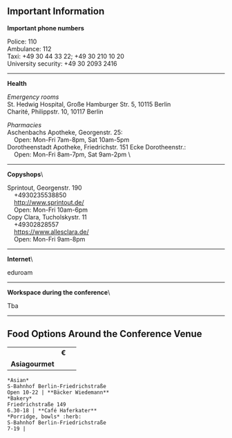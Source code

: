 ## Important Information

**Important phone numbers**

Police: 110\
Ambulance: 112\
Taxi: +49 30 44 33 22; +49 30 210 10 20\
University security: +49 30 2093 2416

***

**Health**

*Emergency rooms*\
St. Hedwig Hospital, Große Hamburger Str. 5, 10115 Berlin\
Charité, Philippstr. 10, 10117 Berlin

*Pharmacies*\
Aschenbachs Apotheke, Georgenstr. 25: \
&nbsp;&nbsp;&nbsp;&nbsp;Open: Mon-Fri 7am-8pm, Sat 10am-5pm\
Dorotheenstadt Apotheke, Friedrichstr. 151 Ecke Dorotheenstr.: \
&nbsp;&nbsp;&nbsp;&nbsp;Open: Mon-Fri 8am-7pm, Sat 9am-2pm \

***

**Copyshops**\

Sprintout, Georgenstr. 190\
&nbsp;&nbsp;&nbsp;&nbsp;+4930235538850\
&nbsp;&nbsp;&nbsp;&nbsp;http://www.sprintout.de/ \
&nbsp;&nbsp;&nbsp;&nbsp;Open: Mon-Fri 10am-6pm\
Copy Clara, Tucholskystr. 11 \
&nbsp;&nbsp;&nbsp;&nbsp;+49302828557\
&nbsp;&nbsp;&nbsp;&nbsp;https://www.allesclara.de/ \
&nbsp;&nbsp;&nbsp;&nbsp;Open: Mon-Fri  9am-8pm 

***

**Internet**\

eduroam

***

**Workspace during the conference**\

Tba

***

## Food Options Around the Conference Venue


|  |  |  |
| ----------- | ----------- | ----------- |
|  | **€** |  |
| **Asiagourmet**
    *Asian* 
    S-Bahnhof Berlin-Friedrichstraße 
    Open 10-22 | **Bäcker Wiedemann** 
    *Bakery* 
    Friedrichstraße 149 
    6.30-18 | **Café Haferkater** 
    *Porridge, bowls* :herb: 
    S-Bahnhof Berlin-Friedrichstraße 
    7-19 |
